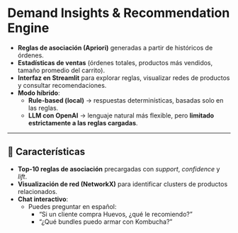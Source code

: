 # Demand Insights & Recommendation Engine

- **Reglas de asociación (Apriori)** generadas a partir de históricos de órdenes.  
- **Estadísticas de ventas** (órdenes totales, productos más vendidos, tamaño promedio del carrito).  
- **Interfaz en Streamlit** para explorar reglas, visualizar redes de productos y consultar recomendaciones.  
- **Modo híbrido**:  
  - **Rule-based (local)** → respuestas determinísticas, basadas solo en las reglas.  
  - **LLM con OpenAI** → lenguaje natural más flexible, pero **limitado estrictamente a las reglas cargadas**.  

---

## 🚀 Características

- **Top-10 reglas de asociación** precargadas con *support*, *confidence* y *lift*.  
- **Visualización de red (NetworkX)** para identificar clusters de productos relacionados.  
- **Chat interactivo**:  
  - Puedes preguntar en español:  
    - “Si un cliente compra Huevos, ¿qué le recomiendo?”  
    - “¿Qué bundles puedo armar con Kombucha?”  
